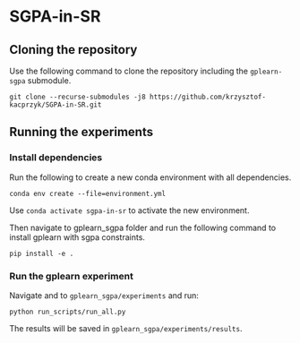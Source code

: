 # SGPA-in-SR

## Cloning the repository

Use the following command to clone the repository including the `gplearn-sgpa` submodule.
```
git clone --recurse-submodules -j8 https://github.com/krzysztof-kacprzyk/SGPA-in-SR.git
```

## Running the experiments

### Install dependencies

Run the following to create a new conda environment with all dependencies.
```
conda env create --file=environment.yml
```

Use `conda activate sgpa-in-sr` to activate the new environment.

Then navigate to gplearn_sgpa folder and run the following command to install gplearn with sgpa constraints.
```
pip install -e .
```

### Run the gplearn experiment

Navigate and to `gplearn_sgpa/experiments` and run:
```
python run_scripts/run_all.py
```

The results will be saved in `gplearn_sgpa/experiments/results`.

